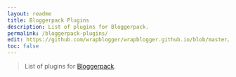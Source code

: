 ```yaml
---
layout: readme
title: Bloggerpack Plugins
description: List of plugins for Bloggerpack.
permalink: /bloggerpack-plugins/
edit: https://github.com/wrapblogger/wrapblogger.github.io/blob/master/bloggerpack-plugins.md
toc: false
---
```


> List of plugins for [Bloggerpack](https://github.com/wrapblogger/bloggerpack).
